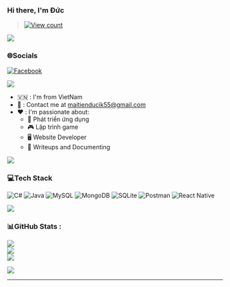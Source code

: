 ### Hi there, I'm Đức
> [![View count](https://visitcount.itsvg.in/api?id=dragonkingl6&color=6&icon=0&pretty=true)](https://visitcount.itsvg.in/api?id=dragonkingl6)

<img src="https://user-images.githubusercontent.com/73097560/115834477-dbab4500-a447-11eb-908a-139a6edaec5c.gif">

### 🌐Socials
[![Facebook](https://img.shields.io/badge/Facebook-%231877F2.svg?logo=Facebook&logoColor=white)](https://www.facebook.com/maitienduc.cute)

<img src="https://user-images.githubusercontent.com/73097560/115834477-dbab4500-a447-11eb-908a-139a6edaec5c.gif">

- 🇻🇳 : I'm from VietNam
- 📧 : Contact me at maitienducik55@gmail.com
- ❤️ : I'm passionate about:
  - 📱 Phát triển ứng dụng
  - 🎮 Lập trình game
  - 🖥️ Website Developer
  - 📝 Writeups and Documenting

<img src="https://user-images.githubusercontent.com/73097560/115834477-dbab4500-a447-11eb-908a-139a6edaec5c.gif">

### 💻Tech Stack
![C#](https://img.shields.io/badge/c%23-%23239120.svg?style=for-the-badge&logo=c-sharp&logoColor=white) ![Java](https://img.shields.io/badge/java-%23ED8B00.svg?style=for-the-badge&logo=java&logoColor=white) ![MySQL](https://img.shields.io/badge/mysql-%2300f.svg?style=for-the-badge&logo=mysql&logoColor=white) ![MongoDB](https://img.shields.io/badge/MongoDB-%234ea94b.svg?style=for-the-badge&logo=mongodb&logoColor=white) ![SQLite](https://img.shields.io/badge/sqlite-%2307405e.svg?style=for-the-badge&logo=sqlite&logoColor=white) ![Postman](https://img.shields.io/badge/Postman-FF6C37?style=for-the-badge&logo=postman&logoColor=white) ![React Native](https://img.shields.io/badge/react_native-%2320232a.svg?style=for-the-badge&logo=react&logoColor=%2361DAFB)

<img src="https://user-images.githubusercontent.com/73097560/115834477-dbab4500-a447-11eb-908a-139a6edaec5c.gif">

### 📊GitHub Stats :
![](https://github-readme-stats.vercel.app/api?username=dragonkingl6&theme=radical&hide_border=true&include_all_commits=false&count_private=false)<br/>
![](https://github-readme-streak-stats.herokuapp.com/?user=dragonkingl6&theme=radical&hide_border=true)<br/>
![](https://github-readme-stats.vercel.app/api/top-langs/?username=dragonkingl6&theme=radical&hide_border=true&include_all_commits=false&count_private=false&layout=compact)

<img src="https://user-images.githubusercontent.com/73097560/115834477-dbab4500-a447-11eb-908a-139a6edaec5c.gif">

---


